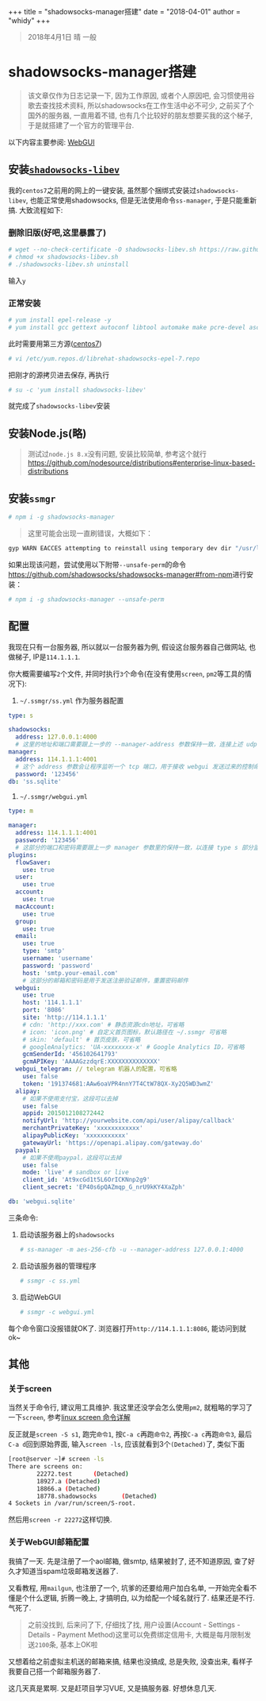 +++
title = "shadowsocks-manager搭建"
date = "2018-04-01"
author = "whidy"
+++

> 2018年4月1日 晴 一般

# shadowsocks-manager搭建

> 该文章仅作为日志记录一下, 因为工作原因, 或者个人原因吧, 会习惯使用谷歌去查找技术资料, 所以shadowsocks在工作生活中必不可少, 之前买了个国外的服务器, 一直用着不错, 也有几个比较好的朋友想要买我的这个梯子, 于是就搭建了一个官方的管理平台.

以下内容主要参阅: [WebGUI](https://github.com/shadowsocks/shadowsocks-manager/wiki/WebGUI)

## 安装[`shadowsocks-libev`](https://github.com/shadowsocks/shadowsocks-libev)

我的`centos7`之前用的网上的一键安装, 虽然那个捆绑式安装过`shadowsocks-libev`, 也能正常使用shadowsocks, 但是无法使用命令`ss-manager`, 于是只能重新搞. 大致流程如下:

### 删除旧版(好吧,这里暴露了)

```bash
# wget --no-check-certificate -O shadowsocks-libev.sh https://raw.githubusercontent.com/teddysun/shadowsocks_install/master/shadowsocks-libev.sh
# chmod +x shadowsocks-libev.sh
# ./shadowsocks-libev.sh uninstall
```

输入`y`

### 正常安装

```bash
# yum install epel-release -y
# yum install gcc gettext autoconf libtool automake make pcre-devel asciidoc xmlto c-ares-devel libev-devel libsodium-devel mbedtls-devel -y
```

此时需要用第三方源([centos7](https://copr.fedorainfracloud.org/coprs/librehat/shadowsocks/repo/epel-7/librehat-shadowsocks-epel-7.repo))

```bash
# vi /etc/yum.repos.d/librehat-shadowsocks-epel-7.repo
```

把刚才的源拷贝进去保存, 再执行

```bash
# su -c 'yum install shadowsocks-libev'
```

就完成了`shadowsocks-libev`安装

## 安装Node.js(略)

> 测试过`node.js 8.x`没有问题, 安装比较简单, 参考这个就行<https://github.com/nodesource/distributions#enterprise-linux-based-distributions>

## 安装`ssmgr`

```bash
# npm i -g shadowsocks-manager
```

> 这里可能会出现一直刷错误，大概如下：

```bash
gyp WARN EACCES attempting to reinstall using temporary dev dir "/usr/lib/node_modules/shadowsocks-manager/node_modules/sqlite3/.node-gyp"-bash: printf: write error: Interrupted system call
```
如果出现该问题，尝试使用以下附带`--unsafe-perm`的命令<https://github.com/shadowsocks/shadowsocks-manager#from-npm>进行安装：

```bash
# npm i -g shadowsocks-manager --unsafe-perm
```

## 配置

我现在只有一台服务器, 所以就以一台服务器为例, 假设这台服务器自己做网站, 也做梯子, IP是`114.1.1.1`.

你大概需要编写`2`个文件, 并同时执行`3`个命令(在没有使用`screen`, `pm2`等工具的情况下):

1. `~/.ssmgr/ss.yml` 作为服务器配置
  
  ```yml
  type: s

  shadowsocks:
    address: 127.0.0.1:4000
    # 这里的地址和端口需要跟上一步的 --manager-address 参数保持一致，连接上述 udp 端口
  manager:
    address: 114.1.1.1:4001
    # 这个 address 参数会让程序监听一个 tcp 端口，用于接收 webgui 发送过来的控制命令
    password: '123456'
  db: 'ss.sqlite'
  ```

1. `~/.ssmgr/webgui.yml`

  ```yml
  type: m

  manager:
    address: 114.1.1.1:4001
    password: '123456'
    # 这部分的端口和密码需要跟上一步 manager 参数里的保持一致，以连接 type s 部分监听的 tcp 端口
  plugins:
    flowSaver:
      use: true
    user:
      use: true
    account:
      use: true
    macAccount:
      use: true
    group:
      use: true
    email:
      use: true
      type: 'smtp'
      username: 'username'
      password: 'password'
      host: 'smtp.your-email.com'
      # 这部分的邮箱和密码是用于发送注册验证邮件，重置密码邮件
    webgui:
      use: true
      host: '114.1.1.1'
      port: '8086'
      site: 'http://114.1.1.1'
      # cdn: 'http://xxx.com' # 静态资源cdn地址，可省略
      # icon: 'icon.png' # 自定义首页图标，默认路径在 ~/.ssmgr 可省略
      # skin: 'default' # 首页皮肤，可省略
      # googleAnalytics: 'UA-xxxxxxxx-x' # Google Analytics ID，可省略
      gcmSenderId: '456102641793'
      gcmAPIKey: 'AAAAGzzdqrE:XXXXXXXXXXXXXX'
    webgui_telegram: // telegram 机器人的配置，可省略
      use: false
      token: '191374681:AAw6oaVPR4nnY7T4CtW78QX-Xy2Q5WD3wmZ'
    alipay:
      # 如果不使用支付宝，这段可以去掉
      use: false
      appid: 2015012108272442
      notifyUrl: 'http://yourwebsite.com/api/user/alipay/callback'
      merchantPrivateKey: 'xxxxxxxxxxxx'
      alipayPublicKey: 'xxxxxxxxxxx'
      gatewayUrl: 'https://openapi.alipay.com/gateway.do'
    paypal:
      # 如果不使用paypal，这段可以去掉
      use: false
      mode: 'live' # sandbox or live
      client_id: 'At9xcGd1t5L6OrICKNnp2g9'
      client_secret: 'EP40s6pQAZmqp_G_nrU9kKY4XaZph'

  db: 'webgui.sqlite'
  ```

三条命令:

1. 启动该服务器上的`shadowsocks`

    ```bash
    # ss-manager -m aes-256-cfb -u --manager-address 127.0.0.1:4000
    ```

1. 启动该服务器的管理程序

    ```bash
    # ssmgr -c ss.yml
    ```

1. 启动WebGUI

    ```bash
    # ssmgr -c webgui.yml
    ```

每个命令窗口没报错就OK了. 浏览器打开`http://114.1.1.1:8086`, 能访问到就ok~

## 其他

### 关于screen

当然关于命令行, 建议用工具维护. 我这里还没学会怎么使用`pm2`, 就粗略的学习了一下`screen`, 参考[linux screen 命令详解](https://www.cnblogs.com/mchina/archive/2013/01/30/2880680.html)

反正就是`screen -S s1`, 跑完`命令1`, 按`C-a c`再跑`命令2`, 再按`C-a c`再跑`命令3`, 最后`C-a d`回到原始界面, 输入`screen -ls`, 应该就看到3个`(Detached)`了, 类似下面

```bash
[root@server ~]# screen -ls
There are screens on:
        22272.test      (Detached)
        18927.a (Detached)
        18866.a (Detached)
        18778.shadowsocks       (Detached)
4 Sockets in /var/run/screen/S-root.
```

然后用`screen -r 22272`这样切换.

### 关于WebGUI邮箱配置

我搞了一天. 先是注册了一个aol邮箱, 做smtp, 结果被封了, 还不知道原因, 查了好久才知道当spam垃圾邮箱发送器了.

又看教程, 用`mailgun`, 也注册了一个, 坑爹的还要给用户加白名单, 一开始完全看不懂是个什么逻辑, 折腾一晚上, 才搞明白, 以为给配一个域名就行了. 结果还是不行. 气死了.

> 之前没找到, 后来问了下, 仔细找了找, 用户设置(Account - Settings - Details - Payment Method)这里可以免费绑定信用卡, 大概是每月限制发送`2100`条, 基本上OK啦

又想着给之前虚拟主机送的邮箱来搞, 结果也没搞成, 总是失败, 没查出来, 看样子我要自己搭一个邮箱服务器了.

这几天真是累啊. 又是赶项目学习VUE, 又是搞服务器. 好想休息几天.